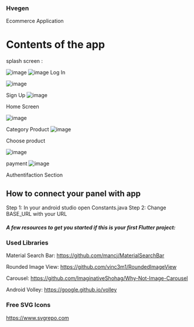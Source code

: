 ### Hvegen
Ecommerce Application

# Contents of the app

splash screen :

![image](https://user-images.githubusercontent.com/104470002/210889850-64f4c6ee-e70f-447e-97a8-85bfbaf14c67.png)
![image](https://user-images.githubusercontent.com/104470002/210891208-e4d10473-ffb6-484a-b8ef-940c40607b92.png)
Log In

![image](https://user-images.githubusercontent.com/104470002/210896473-d96f7c9b-6b78-483e-acca-e5396733a753.png)

Sign Up
![image](https://user-images.githubusercontent.com/104470002/210896317-d74b43a5-7def-4659-bd91-10ac3b57b397.png)

Home Screen

![image](https://user-images.githubusercontent.com/104470002/210896790-153a134f-e7b5-4360-9799-9483f642d7c4.png)

Category Product
![image](https://user-images.githubusercontent.com/104470002/210897101-7d26ce42-3810-4866-8f54-7083c6094222.png)


Choose product

![image](https://user-images.githubusercontent.com/104470002/210897453-e13aaafd-7f66-4cab-94c6-4c5840d8038b.png)

payment
![image](https://user-images.githubusercontent.com/104470002/210897578-9eb0c52d-45a0-4f0f-aee7-9265af7fd476.png)







Authentifaction Section

## How to connect your panel with app
Step 1: In your android studio open Constants.java
Step 2: Change BASE_URL with your URL


##### A few resources to get you started if this is your first Flutter project:



### Used Libraries
Material Search Bar: https://github.com/mancj/MaterialSearchBar

Rounded Image View: https://github.com/vinc3m1/RoundedImageView

Carousel: https://github.com/ImaginativeShohag/Why-Not-Image-Carousel

Android Volley: https://google.github.io/volley


### Free SVG Icons
https://www.svgrepo.com

